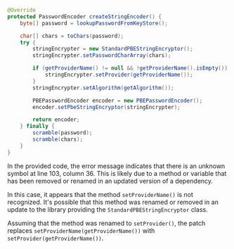 ```java
@Override
protected PasswordEncoder createStringEncoder() {
	byte[] password = lookupPasswordFromKeyStore();

	char[] chars = toChars(password);
	try {
		stringEncrypter = new StandardPBEStringEncryptor();
		stringEncrypter.setPasswordCharArray(chars);

		if (getProviderName() != null && !getProviderName().isEmpty()) {
			stringEncrypter.setProvider(getProviderName());
		}
		stringEncrypter.setAlgorithm(getAlgorithm());

		PBEPasswordEncoder encoder = new PBEPasswordEncoder();
		encoder.setPbeStringEncryptor(stringEncrypter);

		return encoder;
	} finally {
		scramble(password);
		scramble(chars);
	}
}
```
In the provided code, the error message indicates that there is an unknown symbol at line 103, column 36. This is likely due to a method or variable that has been removed or renamed in an updated version of a dependency.

In this case, it appears that the method `setProviderName()` is not recognized. It's possible that this method was renamed or removed in an update to the library providing the `StandardPBEStringEncryptor` class. 

Assuming that the method was renamed to `setProvider()`, the patch replaces `setProviderName(getProviderName())` with `setProvider(getProviderName())`.